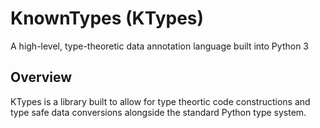 # KnownTypes (KTypes)
A high-level, type-theoretic data annotation language built into Python 3

## Overview
KTypes is a library built to allow for type theortic code constructions and type safe data conversions alongside the standard Python type system.